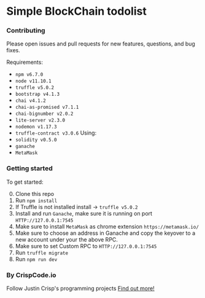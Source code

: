 # Simple BlockChain todolist

### Contributing

Please open issues and pull requests for new features, questions, and bug fixes.

Requirements:

- `npm v6.7.0`
- `node v11.10.1`
- `truffle v5.0.2`
- `bootstrap v4.1.3`
- `chai v4.1.2`
- `chai-as-promised v7.1.1`
- `chai-bignumber v2.0.2`
- `lite-server v2.3.0`
- `nodemon v1.17.3`
- `truffle-contract v3.0.6`
Using:
- `solidity v0.5.0`
- `ganache`
- `MetaMask`

### Getting started
To get started:

0. Clone this repo
0. Run `npm install`
0. If Truffle is not installed install -> `truffle v5.0.2`
0. Install and run `Ganache`, make sure it is running on port `HTTP://127.0.0.1:7545`
0. Make sure to install `MetaMask` as chrome extension `https://metamask.io/`
0. Make sure to choose an address in Ganache and copy the keyover to a new account under your the above RPC. 
0. Make sure to set Custom RPC to `HTTP://127.0.0.1:7545` 
0. Run `truffle migrate`
0. Run `npm run dev`



### By CrispCode.io 

Follow Justin Crisp's programming projects [Find out more!](https://www.crispcode.io/)
